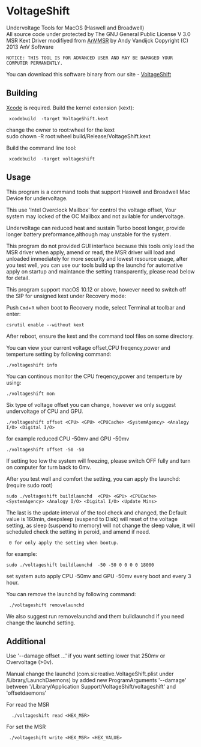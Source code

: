 # VoltageShift 
Undervoltage Tools for MacOS (Haswell and Broadwell)<br />
All source code under protected by      The GNU General Public License V 3.0   <br />
MSR Kext Driver modifiyed from 
[AnVMSR](http://www.insanelymac.com/forum/topic/291833-anvmsr-v10-tool-and-driver-to-read-from-or-write-to-cpu-msr-registers/)
by  Andy Vandijck Copyright (C) 2013 AnV Software

    NOTICE: THIS TOOL IS FOR ADVANCED USER AND MAY BE DAMAGED YOUR COMPUTER PERMANENTLY. 

You can download this software binary from our site -
[VoltageShift](http://sitechprog.blogspot.com/2017/06/voltageshift.html)

Building
--------
[Xcode](https://developer.apple.com/xcode/) is required. 
Build the kernel extension (kext):

     xcodebuild  -target VoltageShift.kext
     
change the owner to root:wheel for the kext <br />
      sudo chown -R root:wheel build/Release/VoltageShift.kext
    
Build the command line tool:

     xcodebuild  -target voltageshift
     
   

Usage
--------
This program is a command tools that support Haswell and Broadwell  Mac Device for undervoltage.

This use 'Intel Overclock Mailbox' for control the voltage offset, 
Your system may locked of the OC Mailbox and not avilable for undervoltage.

Undervoltage can reduced heat and sustain Turbo boost longer, provide longer battery preformance,although may unstable for the system.

This program do not provided GUI interface because this tools only load the MSR driver when apply, amend or read,
the MSR driver will load and unloaded immediately for more security and lowest resource usage,
after you test well, you can use our tools build up 
the launchd for automative apply on startup and maintance the setting transparently, please read below for detail. 

This program support macOS 10.12 or above, however need to switch off the SIP for unsigned kext under Recovery mode:

Push `Cmd`+`R` when boot to Recovery mode, select Terminal at toolbar and enter: 
    
    csrutil enable --without kext
    
After reboot, ensure the kext and the command tool files on some directory.


You can view your current voltage offset,CPU freqency,power and temperture setting by following command:

    ./voltageshift info
    
You can continous monitor the CPU freqency,power and temperture by using:

    ./voltageshift mon
    
Six type of voltage offset you can change, however we only suggest undervoltage of CPU and GPU.

    ./voltageshift offset <CPU> <GPU> <CPUCache> <SystemAgency> <Analogy I/O> <Digital I/O>
    
for example reduced CPU -50mv and GPU -50mv

    ./voltageshift offset -50 -50

If setting too low the system will freezing, please switch OFF fully and turn on computer for turn back to 0mv.

After you test well and comfort the setting, you can apply the launchd: (require sudo root)

    sudo ./voltageshift buildlaunchd  <CPU> <GPU> <CPUCache> <SystemAgency> <Analogy I/O> <Digital I/O> <Update Mins>

The last <Mins> is the update interval of the tool check and changed, the Default value is 160min,
 deepsleep (suspend to Disk) will reset of the voltage setting, as sleep (suspend to memory) will not change the sleep value, it will scheduled check the setting in peroid, and amend if need.

     0 for only apply the setting when bootup.

    
for example:

    sudo ./voltageshift buildlaunchd  -50 -50 0 0 0 0 18000

set system auto apply CPU -50mv and GPU -50mv every boot and every 3 hour.


You can remove the launchd by following command:

     ./voltageshift removelaunchd
     
     
We also suggest run removelaunchd and them buildlaunchd if you need change the launchd setting. 


Additional
--------

   Use '--damage offset ...' if you want setting lower that 250mv or Overvoltage (>0v).
   
   Manual change the launchd (com.sicreative.VoltageShift.plist under /Library/LaunchDaemons)
   by added new ProgramArguments '--damage' between 
   '/Library/Application Support/VoltageShift/voltageshift' and 'offsetdaemons'
   
   
   
   
   For read the MSR 
   
      ./voltageshift read <HEX_MSR>
      
   For set the MSR
   
     ./voltageshift write <HEX_MSR> <HEX_VALUE>
 
   


    






